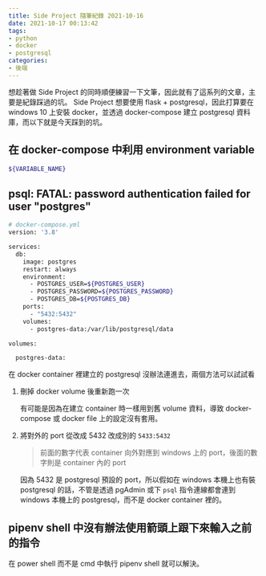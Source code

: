 ```yaml
---
title: Side Project 隨筆紀錄 2021-10-16
date: 2021-10-17 00:13:42
tags:
- python
- docker
- postgresql
categories:
- 後端
---
```


想趁著做 Side Project 的同時順便練習一下文筆，因此就有了這系列的文章，主要是紀錄踩過的坑。 
Side Project 想要使用 flask + postgresql，因此打算要在 windows 10 上安裝 docker，並透過 docker-compose 建立 postgresql 資料庫，而以下就是今天踩到的坑。

## 在 docker-compose 中利用 environment variable

```bash
${VARIABLE_NAME}
```

## psql: FATAL: password authentication failed for user "postgres"

```bash
# docker-compose.yml
version: '3.8'

services:
  db:
    image: postgres
    restart: always
    environment:
      - POSTGRES_USER=${POSTGRES_USER}
      - POSTGRES_PASSWORD=${POSTGRES_PASSWORD}
      - POSTGRES_DB=${POSTGRES_DB}
    ports:
      - "5432:5432"
    volumes:
      - postgres-data:/var/lib/postgresql/data

volumes:

  postgres-data:
```

在 docker container 裡建立的 postgresql 沒辦法連進去，兩個方法可以試試看

1. 刪掉 docker volume 後重新跑一次
    
    有可能是因為在建立 container 時一樣用到舊 volume 資料，導致 docker-compose 或 docker file 上的設定沒有套用。
    
2. 將對外的 port 從改成 5432 改成別的 `5433:5432`
    
    > 前面的數字代表 container 向外對應到 windows 上的 port，後面的數字則是 container 內的 port
    > 
    
    因為 5432 是 postgresql 預設的 port，所以假如在 windows 本機上也有裝 postgresql 的話，不管是透過 pgAdmin 或下 `psql` 指令連線都會連到 windows 本機上的 postgresql，而不是 docker container 裡的。
    

## pipenv shell 中沒有辦法使用箭頭上跟下來輸入之前的指令

在 power shell 而不是 cmd 中執行 pipenv shell 就可以解決。